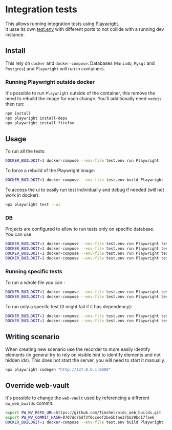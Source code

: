 # Integration tests

This allows running integration tests using [Playwright](https://playwright.dev/).
\
It usse its own [test.env](/test/scenarios/test.env) with different ports to not collide with a running dev instance.

## Install

This rely on `docker` and `docker-compose`.
Databases (`Mariadb`, `Mysql` and `Postgres`) and `Playwright` will run in containers.

### Running Playwright outside docker

It's possible to run `Playwright` outside of the container, this remove the need to rebuild the image for each change.
You'll additionally need `nodejs` then run:

```bash
npm install
npx playwright install-deps
npx playwright install firefox
```

## Usage

To run all the tests:

```bash
DOCKER_BUILDKIT=1 docker-compose --env-file test.env run Playwright
```

To force a rebuild of the Playwright image:
```bash
DOCKER_BUILDKIT=1 docker-compose --env-file test.env build Playwright
```

To access the ui to easily run test individually and debug if needed (will not work in docker):

```bash
npx playwright test --ui
```

### DB

Projects are configured to allow to run tests only on specific database.
\
You can use:

```bash
DOCKER_BUILDKIT=1 docker-compose --env-file test.env run Playwright test --project=mariadb
DOCKER_BUILDKIT=1 docker-compose --env-file test.env run Playwright test --project=mysql
DOCKER_BUILDKIT=1 docker-compose --env-file test.env run Playwright test --project=postgres
DOCKER_BUILDKIT=1 docker-compose --env-file test.env run Playwright test --project=sqlite
```

### Running specific tests

To run a whole file you can :

```bash
DOCKER_BUILDKIT=1 docker-compose --env-file test.env run Playwright test --project=sqlite tests/login.spec.ts
DOCKER_BUILDKIT=1 docker-compose --env-file test.env run Playwright test --project=sqlite login
```

To run only a specifc test (It might fail if it has dependency):

```bash
DOCKER_BUILDKIT=1 docker-compose --env-file test.env run Playwright test --project=sqlite -g "Account creation"
DOCKER_BUILDKIT=1 docker-compose --env-file test.env run Playwright test --project=sqlite tests/login.spec.ts:16
```

## Writing scenario

When creating new scenario use the recorder to more easily identify elements (in general try to rely on visible hint to identify elements and not hidden ids).
This does not start the server, you will need to start it manually.

```bash
npx playwright codegen "http://127.0.0.1:8000"
```

## Override web-vault

It's possible to change the `web-vault` used by referencing a different `bw_web_builds` commit.

```bash
export PW_WV_REPO_URL=https://github.com/Timshel/oidc_web_builds.git
export PW_WV_COMMIT_HASH=8707dc76df3f0cceef2be5bfae37bb29bd17fae6
DOCKER_BUILDKIT=1 docker-compose --env-file test.env build Playwright
```
